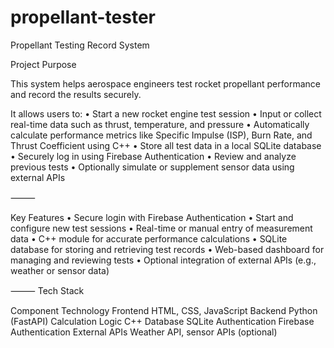 # propellant-tester



Propellant Testing Record System

Project Purpose

This system helps aerospace engineers test rocket propellant performance and record the results securely.

It allows users to:
	•	Start a new rocket engine test session
	•	Input or collect real-time data such as thrust, temperature, and pressure
	•	Automatically calculate performance metrics like Specific Impulse (ISP), Burn Rate, and Thrust Coefficient using C++
	•	Store all test data in a local SQLite database
	•	Securely log in using Firebase Authentication
	•	Review and analyze previous tests
	•	Optionally simulate or supplement sensor data using external APIs

⸻

Key Features
	•	Secure login with Firebase Authentication
	•	Start and configure new test sessions
	•	Real-time or manual entry of measurement data
	•	C++ module for accurate performance calculations
	•	SQLite database for storing and retrieving test records
	•	Web-based dashboard for managing and reviewing tests
	•	Optional integration of external APIs (e.g., weather or sensor data)

⸻
Tech Stack

Component   Technology
Frontend    HTML, CSS, JavaScript
Backend     Python (FastAPI)
Calculation Logic  C++
Database     SQLite
Authentication  Firebase Authentication
External APIs Weather API, sensor APIs (optional)
